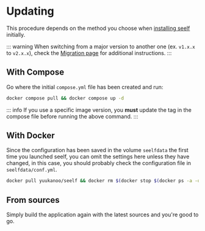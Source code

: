 # Updating

This procedure depends on the method you choose when [installing seelf](/guide/installation) initially.

::: warning
When switching from a major version to another one (ex. `v1.x.x` to `v2.x.x`), check the [Migration page](/guide/migration) for additional instructions.
:::

## With Compose

Go where the initial `compose.yml` file has been created and run:

```sh
docker compose pull && docker compose up -d
```

::: info
If you use a specific image version, you **must** update the tag in the compose file before running the above command.
:::

## With Docker

Since the configuration has been saved in the volume `seelfdata` the first time you launched seelf, you can omit the settings here unless they have changed, in this case, you should probably check the configuration file in `seelfdata/conf.yml`.

```sh
docker pull yuukanoo/seelf && docker rm $(docker stop $(docker ps -a -q --filter="ancestor=yuukanoo/seelf")) && docker run -d -v "/var/run/docker.sock:/var/run/docker.sock" -v "seelfdata:/seelf/data" -v "seelfssh:/root/.ssh" -p "8080:8080" yuukanoo/seelf
```

## From sources

Simply build the application again with the latest sources and you're good to go.
